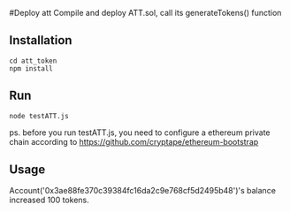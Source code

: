 #Deploy att
Compile and deploy ATT.sol, call its generateTokens() function

## Installation
~~~
cd att_token
npm install
~~~

## Run
~~~
node testATT.js
~~~
ps. before you run testATT.js, you need to configure a ethereum private chain according to https://github.com/cryptape/ethereum-bootstrap

## Usage
Account('0x3ae88fe370c39384fc16da2c9e768cf5d2495b48')'s balance increased 100 tokens.